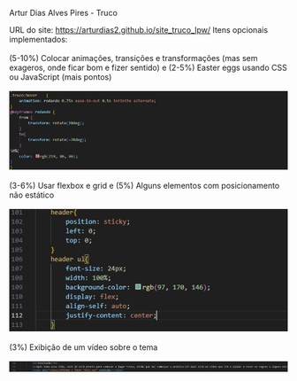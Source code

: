 Artur Dias Alves Pires - Truco

URL do site: https://arturdias2.github.io/site_truco_lpw/
Itens opcionais implementados:<br><br>
      (5-10%) Colocar animações, transições e transformações (mas sem exageros, onde ficar bom e fizer sentido) e (2-5%) Easter eggs usando CSS ou JavaScript (mais pontos)<br><br>
    ![animação nas palavras truco, ao passar o mouse por cima](prints_itensopcionais/animacao.png)<br><br>
      (3-6%) Usar flexbox e grid e (5%) Alguns elementos com posicionamento não estático<br><br>
    ![uso do flexblox](prints_itensopcionais/flexbox.png)<br><br>
     (3%) Exibição de um vídeo sobre o tema<br><br>
    ![video utilizado](prints_itensopcionais/video.png)

